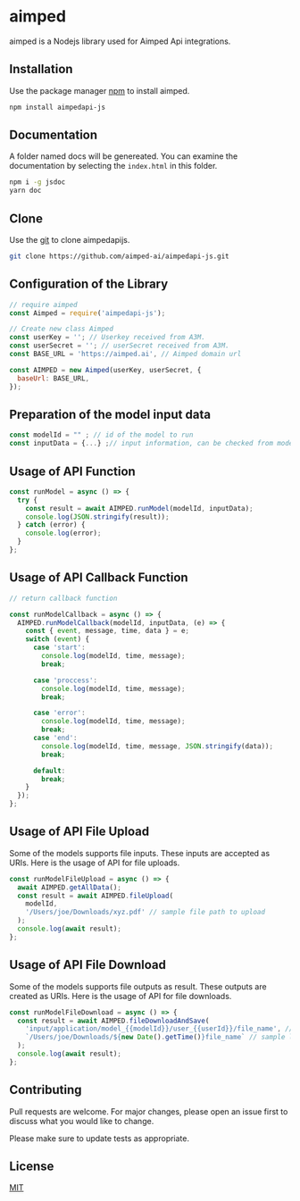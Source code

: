 # aimped

aimped is a Nodejs library used for Aimped Api integrations.

## Installation

Use the package manager [npm](https://www.npmjs.com/) to install aimped.

```bash
npm install aimpedapi-js
```

## Documentation

A folder named docs will be genereated. You can examine the documentation by selecting the `index.html` in this folder.

```bash
npm i -g jsdoc
yarn doc
```

## Clone

Use the [git]() to clone aimpedapijs.

```bash
git clone https://github.com/aimped-ai/aimpedapi-js.git
```

## Configuration of the Library

```javascript
// require aimped
const Aimped = require('aimpedapi-js');

// Create new class Aimped
const userKey = ''; // Userkey received from A3M.
const userSecret = ''; // userSecret received from A3M.
const BASE_URL = 'https://aimped.ai', // Aimped domain url

const AIMPED = new Aimped(userKey, userSecret, {
  baseUrl: BASE_URL,
});
```

## Preparation of the model input data

```javascript
const modelId = "" ; // id of the model to run
const inputData = {...} ;// input information, can be checked from model description
```

## Usage of API Function

```javascript
const runModel = async () => {
  try {
    const result = await AIMPED.runModel(modelId, inputData);
    console.log(JSON.stringify(result));
  } catch (error) {
    console.log(error);
  }
};
```

## Usage of API Callback Function

```javascript
// return callback function

const runModelCallback = async () => {
  AIMPED.runModelCallback(modelId, inputData, (e) => {
    const { event, message, time, data } = e;
    switch (event) {
      case 'start':
        console.log(modelId, time, message);
        break;

      case 'proccess':
        console.log(modelId, time, message);
        break;

      case 'error':
        console.log(modelId, time, message);
        break;
      case 'end':
        console.log(modelId, time, message, JSON.stringify(data));
        break;

      default:
        break;
    }
  });
};
```

## Usage of API File Upload

Some of the models supports file inputs. These inputs are accepted as URIs. Here is the usage of API for file uploads.

```javascript
const runModelFileUpload = async () => {
  await AIMPED.getAllData();
  const result = await AIMPED.fileUpload(
    modelId,
    '/Users/joe/Downloads/xyz.pdf' // sample file path to upload
  );
  console.log(await result);
};
```

## Usage of API File Download

Some of the models supports file outputs as result. These outputs are created as URIs. Here is the usage of API for file downloads.

```javascript
const runModelFileDownload = async () => {
  const result = await AIMPED.fileDownloadAndSave(
    'input/application/model_{{modelId}}/user_{{userId}}/file_name', // URI of the model input file or model run output file in the result
    `/Users/joe/Downloads/${new Date().getTime()}file_name` // sample local file path to save
  );
  console.log(await result);
};
```

## Contributing

Pull requests are welcome. For major changes, please open an issue first
to discuss what you would like to change.

Please make sure to update tests as appropriate.

## License

[MIT](https://choosealicense.com/licenses/mit/)
